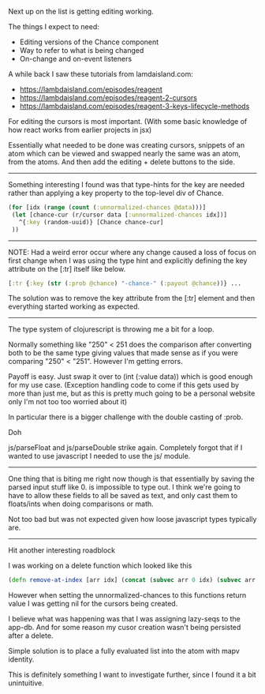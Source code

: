 Next up on the list is getting editing working.

The things I expect to need:
* Editing versions of the Chance component
* Way to refer to what is being changed
* On-change and on-event listeners

A while back I saw these tutorials from lamdaisland.com:
* https://lambdaisland.com/episodes/reagent
* https://lambdaisland.com/episodes/reagent-2-cursors
* https://lambdaisland.com/episodes/reagent-3-keys-lifecycle-methods

For editing the cursors is most important. (With some basic knowledge of how react works from earlier projects in jsx) 

Essentially what needed to be done was creating cursors, snippets of an atom which can be viewed and swapped nearly the same was an atom, from the atoms. And then add the editing + delete buttons to the side.

---

Something interesting I found was that type-hints for the key are needed rather than applying a key property to the top-level div of Chance.

```clojure
(for [idx (range (count (:unnormalized-chances @data)))]
 (let [chance-cur (r/cursor data [:unnormalized-chances idx])]
   ^{:key (random-uuid)} [Chance chance-cur]
 ))
```

---

NOTE: Had a weird error occur where any change caused a loss of focus on first change when I was using the type hint and explicitly defining the key attribute on the [:tr] itself like below.

```clojure
[:tr {:key (str (:prob @chance) "-chance-" (:payout @chance))} ...
```

The solution was to remove the key attribute from the [:tr] element and then everything started working as expected.

---

The type system of clojurescript is throwing me a bit for a loop.

Normally something like "250" < 251 does the comparison after converting both to be the same type giving values that made sense as if you were comparing "250" < "251". However I'm getting errors.

Payoff is easy. Just swap it over to (int (:value data)) which is good enough for my use case. (Exception handling code to come if this gets used by more than just me, but as this is pretty much going to be a personal website only I'm not too too worried about it)

In particular there is a bigger challenge with the double casting of :prob. 

Doh <slaps head>

js/parseFloat and js/parseDouble strike again. Completely forgot that if I wanted to use javascript I needed to use the js/ module.

---

One thing that is biting me right now though is that essentially by saving the parsed input stuff like 0. is impossible to type out. I think we're going to have to allow these fields to all be saved as text, and only cast them to floats/ints when doing comparisons or math.

Not too bad but was not expected given how loose javascript types typically are.

---


Hit another interesting roadblock

I was working on a delete function which looked like this

```clojure
(defn remove-at-index [arr idx] (concat (subvec arr 0 idx) (subvec arr (inc idx))))
```

However when setting the unnormalized-chances to this functions return value I was getting nil for the cursors being created.

I believe what was happening was that I was assigning lazy-seqs to the app-db. And for some reason my cusor creation wasn't being persisted after a delete.

Simple solution is to place a fully evaluated list into the atom with mapv identity.

This is definitely something I want to investigate further, since I found it a bit unintuitive.
